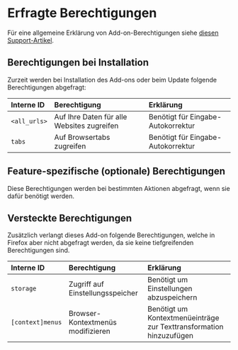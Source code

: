 # Erfragte Berechtigungen

Für eine allgemeine Erklärung von Add-on-Berechtigungen siehe [diesen Support-Artikel](https://support.mozilla.org/de/kb/berechtigungsdialoge-der-firefox-erweiterungen).

## Berechtigungen bei Installation

Zurzeit werden bei Installation des Add-ons oder beim Update folgende Berechtigungen abgefragt:

| Interne ID   | Berechtigung                               | Erklärung                          |
|:-------------|:-------------------------------------------|:-----------------------------------|
| `<all_urls>` | Auf Ihre Daten für alle Websites zugreifen | Benötigt für Eingabe-Autokorrektur |
| `tabs`       | Auf Browsertabs zugreifen                  | Benötigt für Eingabe-Autokorrektur |

## Feature-spezifische (optionale) Berechtigungen

Diese Berechtigungen werden bei bestimmten Aktionen abgefragt, wenn sie dafür benötigt werden.

## Versteckte Berechtigungen

Zusätzlich verlangt dieses Add-on folgende Berechtigungen, welche in Firefox aber nicht abgefragt werden, da sie keine tiefgreifenden Berechtigungen sind.

| Interne ID       | Berechtigung                      | Erklärung                                                           |
|:-----------------|:----------------------------------|:--------------------------------------------------------------------|
| `storage`        | Zugriff auf Einstellungsspeicher  | Benötigt um Einstellungen abzuspeichern                             |
| `[context]menus` | Browser-Kontextmenüs modifizieren | Benötigt um Kontextmenüeinträge zur Texttransformation hinzuzufügen |
